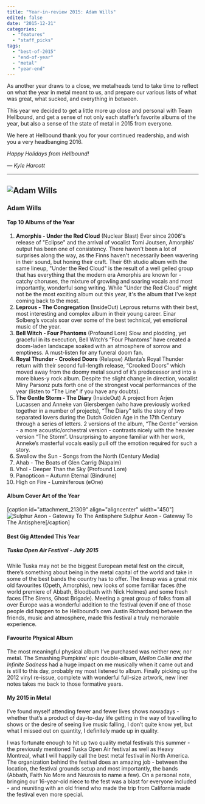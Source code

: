 ```yaml
---
title: "Year-in-review 2015: Adam Wills"
edited: false
date: "2015-12-21"
categories:
  - "features"
  - "staff_picks"
tags:
  - "best-of-2015"
  - "end-of-year"
  - "metal"
  - "year-end"
---
```


As another year draws to a close, we metalheads tend to take time to reflect on what the year in metal meant to us, and prepare our various lists of what was great, what sucked, and everything in between.

This year we decided to get a little more up close and personal with Team Hellbound, and get a sense of not only each staffer’s favorite albums of the year, but also a sense of the state of metal in 2015 from everyone.

We here at Hellbound thank you for your continued readership, and wish you a very headbanging 2016.

_Happy Holidays from Hellbound!_

_— Kyle Harcott_

* * *

## ![Adam Wills](https://hellbound.ca/wp-content/uploads/2015/12/IMG_7062-300x200.jpg)

### Adam Wills

#### Top 10 Albums of the Year

1. **Amorphis - Under the Red Cloud** (Nuclear Blast) Ever since 2006's release of "Eclipse" and the arrival of vocalist Tomi Joutsen, Amorphis' output has been one of consistency. There haven't been a lot of surprises along the way, as the Finns haven't necessarily been wavering in their sound, but honing their craft. Their 6th studio album with the same lineup, "Under the Red Cloud" is the result of a well gelled group that has everything that the modern era Amorphis are known for - catchy choruses, the mixture of growling and soaring vocals and most importantly, wonderful song writing. While "Under the Red Cloud" might not be the most exciting album out this year, it's the album that I've kept coming back to the most.
2. **Leprous - The Congregation** (InsideOut) Leprous returns with their best, most interesting and complex album in their young career. Einar Solberg’s vocals soar over some of the best technical, yet emotional music of the year.
3. **Bell Witch - Four Phantoms** (Profound Lore) Slow and plodding, yet graceful in its execution, Bell Witch’s “Four Phantoms” have created a doom-laden landscape soaked with an atmosphere of sorrow and emptiness. A must-listen for any funeral doom fan.
4. **Royal Thunder - Crooked Doors** (Relapse) Atlanta’s Royal Thunder return with their second full-length release, “Crooked Doors” which moved away from the doomy metal sound of it’s predecessor and into a more blues-y rock album. Despite the slight change in direction, vocalist Miny Parsonz puts forth one of the strongest vocal performances of the year (listen to “The Line” if you have any doubts).
5. **The Gentle Storm - The Diary** (InsideOut) A project from Arjen Lucassen and Anneke van Giersbergen (who have previously worked together in a number of projects), “The Diary” tells the story of two separated lovers during the Dutch Golden Age in the 17th Century through a series of letters. 2 versions of the album, “The Gentle” version - a more acoustic/orchestral version - contrasts nicely with the heavier version “The Storm”. Unsurprising to anyone familiar with her work, Anneke’s masterful vocals easily pull off the emotion required for such a story.
6. Swallow the Sun - Songs from the North (Century Media)
7. Ahab - The Boats of Glen Carrig (Napalm)
8. Vhol - Deeper Than the Sky (Profound Lore)
9. Panopticon – Autumn Eternal (Bindrune)
10. High on Fire - Luminiferous (eOne)

#### Album Cover Art of the Year

\[caption id="attachment\_21309" align="aligncenter" width="450"\]![Sulphur Aeon - Gateway To The Antisphere](https://hellbound.ca/wp-content/uploads/2015/12/a2703310642_10.jpg) Sulphur Aeon - Gateway To The Antisphere\[/caption\]

#### Best Gig Attended This Year

##### Tuska Open Air Festival - July 2015

While Tuska may not be the biggest European metal fest on the circuit, there’s something about being in the metal capital of the world and take in some of the best bands the country has to offer. The lineup was a great mix old favourites (Opeth, Amorphis), new looks of some familiar faces (the world premiere of Abbath, Bloodbath with Nick Holmes) and some fresh faces (The Sirens, Ghost Brigade). Meeting a great group of folks from all over Europe was a wonderful addition to the festival (even if one of those people did happen to be Hellbound’s own Justin Richardson) between the friends, music and atmosphere, made this festival a truly memorable experience.

#### Favourite Physical Album

The most meaningful physical album I’ve purchased was neither new, nor metal. The Smashing Pumpkins’ epic double-album, _Mellon Collie and the Infinite Sadness_ had a huge impact on me musically when it came out and is still to this day, probably my most listened to album. Finally picking up the 2012 vinyl re-issue, complete with wonderful full-size artwork, new liner notes takes me back to those formative years.

#### My 2015 in Metal

I’ve found myself attending fewer and fewer lives shows nowadays - whether that’s a product of day-to-day life getting in the way of travelling to shows or the desire of seeing live music falling, I don’t quite know yet, but what I missed out on quantity, I definitely made up in quality.

I was fortunate enough to hit up two quality metal festivals this summer - the previously mentioned Tuska Open Air festival as well as Heavy Montreal, what I will happily call the best metal festival in North America. The organization behind the festival does an amazing job - between the location, the festival grounds setup and most importantly, the bands (Abbath, Faith No More and Neurosis to name a few). On a personal note, bringing our 16-year-old niece to the fest was a blast for everyone included - and reuniting with an old friend who made the trip from California made the festival even more special.
